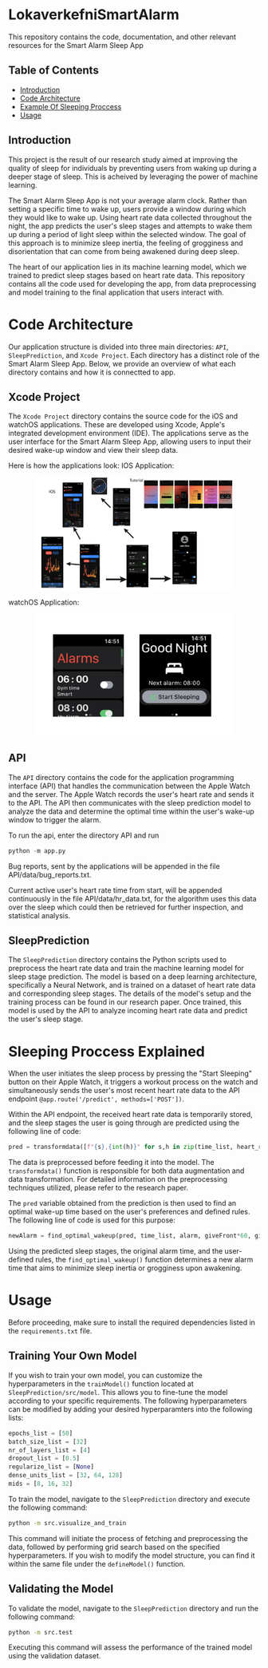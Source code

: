 # LokaverkefniSmartAlarm
This repository contains the code, documentation, and other relevant resources for the Smart Alarm Sleep App


## Table of Contents

- [Introduction](#Introduction)
- [Code Architecture](#code-rchitecture)
- [Example Of Sleeping Proccess](#example-proccess)
- [Usage](#usage)
## Introduction

This project is the result of our research study aimed at improving the quality of sleep for individuals by preventing users from waking up during a deeper stage of sleep. This is acheived by leveraging the power of machine learning.

The Smart Alarm Sleep App is not your average alarm clock. Rather than setting a specific time to wake up, users provide a window during which they would like to wake up. Using heart rate data collected throughout the night, the app predicts the user's sleep stages and attempts to wake them up during a period of light sleep within the selected window. The goal of this approach is to minimize sleep inertia, the feeling of grogginess and disorientation that can come from being awakened during deep sleep.

The heart of our application lies in its machine learning model, which we trained to predict sleep stages based on heart rate data. This repository contains all the code used for developing the app, from data preprocessing and model training to the final application that users interact with.


# Code Architecture

Our application structure is divided into three main directories: `API`, `SleepPrediction`, and `Xcode Project`. Each directory has a distinct role of the Smart Alarm Sleep App. Below, we provide an overview of what each directory contains and how it is connectted to app.

## Xcode Project
The `Xcode Project` directory contains the source code for the iOS and watchOS applications. These are developed using Xcode, Apple's integrated development environment (IDE). The applications serve as the user interface for the Smart Alarm Sleep App, allowing users to input their desired wake-up window and view their sleep data. 

Here is how the applications look:
IOS Application: 
<p align="center">
  <img src="assets/images/ios.png" alt="iOS Application" width="400">
</p>
watchOS Application: 
<p align="center">
  <img src="assets/images/watch.png" alt="watchOS Application" width="400">
</p>

## API
The `API` directory contains the code for the application programming interface (API) that handles the communication between the Apple Watch and the server. The Apple Watch records the user's heart rate and sends it to the API. The API then communicates with the sleep prediction model to analyze the data and determine the optimal time within the user's wake-up window to trigger the alarm.

To run the api, enter the directory API and run
```py
python -m app.py
```

Bug reports, sent by the applications will be appended in the file API/data/bug_reports.txt.

Current active user's heart rate time from start, will be appended continuously in the file API/data/hr_data.txt, for the algorithm uses this data over the sleep
which could then be retrieved for further inspection, and statistical analysis.


## SleepPrediction
The `SleepPrediction` directory contains the Python scripts used to preprocess the heart rate data and train the machine learning model for sleep stage prediction. The model is based on a deep learning architecture, specifically a Neural Network, and is trained on a dataset of heart rate data and corresponding sleep stages. The details of the model's setup and the training process can be found in our research paper. Once trained, this model is used by the API to analyze incoming heart rate data and predict the user's sleep stage.

# Sleeping Proccess Explained
When the user initiates the sleep process by pressing the "Start Sleeping" button on their Apple Watch, it triggers a workout process on the watch and simultaneously sends the user's most recent heart rate data to the API endpoint `@app.route('/predict', methods=['POST'])`.

Within the API endpoint, the received heart rate data is temporarily stored, and the sleep stages the user is going through are predicted using the following line of code:

```python
pred = transformdata([f"{s},{int(h)}" for s,h in zip(time_list, heart_rates)])
```

The data is preprocessed before feeding it into the model. The `transformdata()` function is responsible for both data augmentation and data transformation. For detailed information on the preprocessing techniques utilized, please refer to the research paper.

The `pred` variable obtained from the prediction is then used to find an optimal wake-up time based on the user's preferences and defined rules. The following line of code is used for this purpose:

```python
newAlarm = find_optimal_wakeup(pred, time_list, alarm, giveFront*60, giveBack*60)
```

Using the predicted sleep stages, the original alarm time, and the user-defined rules, the `find_optimal_wakeup()` function determines a new alarm time that aims to minimize sleep inertia or grogginess upon awakening.

# Usage

Before proceeding, make sure to install the required dependencies listed in the `requirements.txt` file.

## Training Your Own Model

If you wish to train your own model, you can customize the hyperparameters in the `trainModel()` function located at `SleepPrediction/src/model`. This allows you to fine-tune the model according to your specific requirements. The following hyperparameters can be modified by adding your desired hyperparamters into the following lists:

```python
epochs_list = [50]
batch_size_list = [32]
nr_of_layers_list = [4]
dropout_list = [0.5]
regularize_list = [None]
dense_units_list = [32, 64, 128]
mids = [8, 16, 32]
```

To train the model, navigate to the `SleepPrediction` directory and execute the following command:

```bash
python -m src.visualize_and_train
```

This command will initiate the process of fetching and preprocessing the data, followed by performing grid search based on the specified hyperparameters.
If you wish to modify the model structure, you can find it within the same file under the `defineModel()` function.

## Validating the Model

To validate the model, navigate to the `SleepPrediction` directory and run the following command:

```bash
python -m src.test
```

Executing this command will assess the performance of the trained model using the validation dataset.

